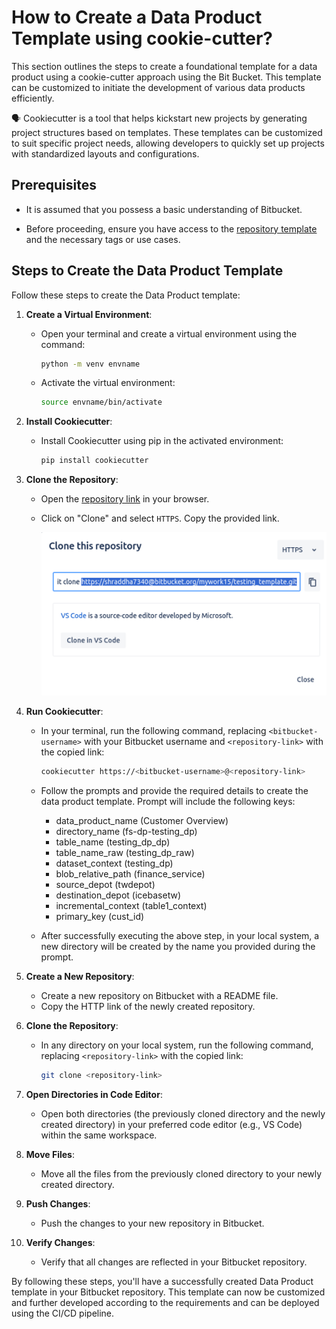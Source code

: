# How to Create a Data Product Template using cookie-cutter?

This section outlines the steps to create a foundational template for a data product using a cookie-cutter approach using the Bit Bucket. This template can be customized to initiate the development of various data products efficiently.

<aside class="callout">

🗣 Cookiecutter is a tool that helps kickstart new projects by generating project structures based on templates. These templates can be customized to suit specific project needs, allowing developers to quickly set up projects with standardized layouts and configurations.

</aside>

## **Prerequisites**

- It is assumed that you possess a basic understanding of Bitbucket.

- Before proceeding, ensure you have access to the [repository template](https://bitbucket.org/tmdc/dp-repo-template-v2/src/master/) and the necessary tags or use cases.

## **Steps to Create the Data Product Template**

Follow these steps to create the Data Product template:

1. **Create a Virtual Environment**:
    - Open your terminal and create a virtual environment using the command:
        
        ```bash
        python -m venv envname
        ```
        
    - Activate the virtual environment:
        
        ```bash
        source envname/bin/activate
        ```
        
2. **Install Cookiecutter**:
    - Install Cookiecutter using pip in the activated environment:
        
        ```bash
        pip install cookiecutter
        ```
        
3. **Clone the Repository**:
    - Open the [repository link](https://bitbucket.org/tmdc/dp-repo-template-v2/src/master/) in your browser.
    - Click on "Clone" and select `HTTPS`. Copy the provided link.
        
        <div style="text-align: center;">
        <img src="/products/data_product/recipes/cc.png" alt="username_mapping" />
        </div>   
        
4. **Run Cookiecutter**:
    - In your terminal, run the following command, replacing `<bitbucket-username>` with your Bitbucket username and `<repository-link>` with the copied link:
        
        ```bash
        cookiecutter https://<bitbucket-username>@<repository-link>
        ```
        
    - Follow the prompts and provide the required details to create the data product template. Prompt will include the following keys:
        - data_product_name (Customer Overview)
        - directory_name (fs-dp-testing_dp)
        - table_name (testing_dp_dp)
        - table_name_raw (testing_dp_raw)
        - dataset_context (testing_dp)
        - blob_relative_path (finance_service)
        - source_depot (twdepot)
        - destination_depot (icebasetw)
        - incremental_context (table1_context)
        - primary_key (cust_id)
    - After successfully executing the above step, in your local system, a new directory will be created by the name you provided during the prompt.

5. **Create a New Repository**:
    - Create a new repository on Bitbucket with a README file.
    - Copy the HTTP link of the newly created repository.

6. **Clone the Repository**:
    - In any directory on your local system, run the following command, replacing `<repository-link>` with the copied link:
        
        ```bash
        git clone <repository-link>
        ```
        
7. **Open Directories in Code Editor**:
    - Open both directories (the previously cloned directory and the newly created directory) in your preferred code editor (e.g., VS Code) within the same workspace.

8. **Move Files**:
    - Move all the files from the previously cloned directory to your newly created directory.

9. **Push Changes**:
    - Push the changes to your new repository in Bitbucket.

10. **Verify Changes**:
    - Verify that all changes are reflected in your Bitbucket repository.

By following these steps, you'll have a successfully created Data Product template in your Bitbucket repository. This template can now be customized and further developed according to the requirements and can be deployed using the CI/CD pipeline.